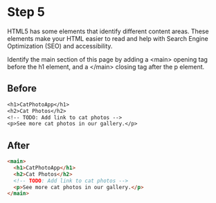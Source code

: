# Step 5

HTML5 has some elements that identify different content areas. These elements make your HTML easier to read and help with Search Engine Optimization (SEO) and accessibility.

Identify the main section of this page by adding a \<main> opening tag before the h1 element, and a \</main> closing tag after the p element.

## Before

```txt
<h1>CatPhotoApp</h1>
<h2>Cat Photos</h2>
<!-- TODO: Add link to cat photos -->
<p>See more cat photos in our gallery.</p>
```

## After

```html
<main>
  <h1>CatPhotoApp</h1>
  <h2>Cat Photos</h2>
  <!-- TODO: Add link to cat photos -->
  <p>See more cat photos in our gallery.</p>
</main>
```
